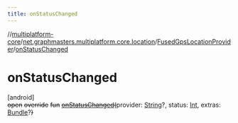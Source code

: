 ```yaml
---
title: onStatusChanged
---
```

//[multiplatform-core](../../../index.html)/[net.graphmasters.multiplatform.core.location](../index.html)/[FusedGpsLocationProvider](index.html)/[onStatusChanged](on-status-changed.html)



# onStatusChanged



[android]\
~~open~~ ~~override~~ ~~fun~~ [~~onStatusChanged~~](on-status-changed.html)~~(~~provider: [String](https://kotlinlang.org/api/latest/jvm/stdlib/kotlin/-string/index.html)?, status: [Int](https://kotlinlang.org/api/latest/jvm/stdlib/kotlin/-int/index.html), extras: [Bundle](https://developer.android.com/reference/kotlin/android/os/Bundle.html)?~~)~~




